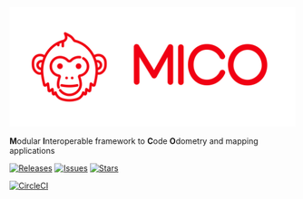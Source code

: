 ![](https://github.com/Bardo91/mico/blob/master/doc/mico_banner.png)

**M**odular **I**nteroperable framework to **C**ode **O**dometry and mapping applications

[![Releases](https://img.shields.io/github/release/bardo91/mico.svg)](https://github.com/bardo91/mico/releases)  [![Issues](https://img.shields.io/github/issues/bardo91/mico.svg)](https://github.com/bardo91/mico/issues)  [![Stars](https://img.shields.io/github/stars/bardo91/mico.svg)](https://github.com/bardo91/mico/stars)

[![CircleCI](https://circleci.com/gh/Bardo91/mico.svg?style=svg)](https://circleci.com/gh/Bardo91/mico)
